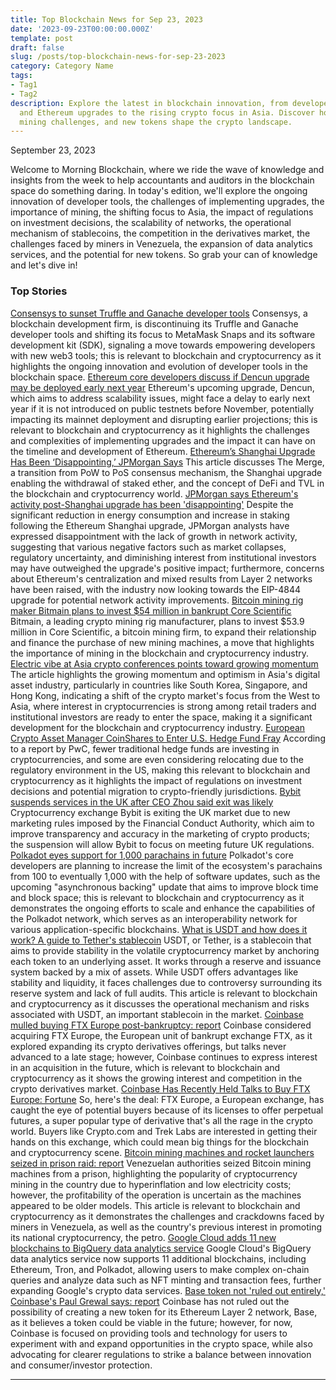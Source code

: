 ```yaml
---
title: Top Blockchain News for Sep 23, 2023
date: '2023-09-23T00:00:00.000Z'
template: post
draft: false
slug: /posts/top-blockchain-news-for-sep-23-2023
category: Category Name
tags:
- Tag1
- Tag2
description: Explore the latest in blockchain innovation, from developer tool updates
  and Ethereum upgrades to the rising crypto focus in Asia. Discover how regulations,
  mining challenges, and new tokens shape the crypto landscape.
---
```

September 23, 2023

Welcome to Morning Blockchain, where we ride the wave of knowledge and insights from the week to help accountants and auditors in the blockchain space do something daring. In today's edition, we'll explore the ongoing innovation of developer tools, the challenges of implementing upgrades, the importance of mining, the shifting focus to Asia, the impact of regulations on investment decisions, the scalability of networks, the operational mechanism of stablecoins, the competition in the derivatives market, the challenges faced by miners in Venezuela, the expansion of data analytics services, and the potential for new tokens. So grab your can of knowledge and let's dive in!

### Top Stories
[Consensys to sunset Truffle and Ganache developer tools](https://www.theblock.co/post/252556/consensys-to-sunset-truffle-and-ganache-developer-tools?utm_source=rss&utm_medium=rss/)
Consensys, a blockchain development firm, is discontinuing its Truffle and Ganache developer tools and shifting its focus to MetaMask Snaps and its software development kit (SDK), signaling a move towards empowering developers with new web3 tools; this is relevant to blockchain and cryptocurrency as it highlights the ongoing innovation and evolution of developer tools in the blockchain space.
[Ethereum core developers discuss if Dencun upgrade may be deployed early next year](https://www.theblock.co/post/252476/ethereum-dencun-upgrade?utm_source=rss&utm_medium=rss/)
Ethereum's upcoming upgrade, Dencun, which aims to address scalability issues, might face a delay to early next year if it is not introduced on public testnets before November, potentially impacting its mainnet deployment and disrupting earlier projections; this is relevant to blockchain and cryptocurrency as it highlights the challenges and complexities of implementing upgrades and the impact it can have on the timeline and development of Ethereum.
[Ethereum’s Shanghai Upgrade Has Been ‘Disappointing,’ JPMorgan Says](https://www.coindesk.com/markets/2023/09/22/ethereums-shanghai-upgrade-has-failed-to-boost-network-activity-jpmorgan-says/?utm_medium=referral&utm_source=rss&utm_campaign=headlines/)
This article discusses The Merge, a transition from PoW to PoS consensus mechanism, the Shanghai upgrade enabling the withdrawal of staked ether, and the concept of DeFi and TVL in the blockchain and cryptocurrency world.
[JPMorgan says Ethereum's activity post-Shanghai upgrade has been 'disappointing'](https://www.theblock.co/post/252470/jpmorgan-ethereum-shanghai-disappointing?utm_source=rss&utm_medium=rss/)
Despite the significant reduction in energy consumption and increase in staking following the Ethereum Shanghai upgrade, JPMorgan analysts have expressed disappointment with the lack of growth in network activity, suggesting that various negative factors such as market collapses, regulatory uncertainty, and diminishing interest from institutional investors may have outweighed the upgrade's positive impact; furthermore, concerns about Ethereum's centralization and mixed results from Layer 2 networks have been raised, with the industry now looking towards the EIP-4844 upgrade for potential network activity improvements.
[Bitcoin mining rig maker Bitmain plans to invest $54 million in bankrupt Core Scientific](https://www.theblock.co/post/252452/bitcoin-mining-rig-maker-bitmain-plans-to-invest-54-million-in-bankrupt-core-scientific?utm_source=rss&utm_medium=rss/)
Bitmain, a leading crypto mining rig manufacturer, plans to invest $53.9 million in Core Scientific, a bitcoin mining firm, to expand their relationship and finance the purchase of new mining machines, a move that highlights the importance of mining in the blockchain and cryptocurrency industry.
[Electric vibe at Asia crypto conferences points toward growing momentum](https://www.theblock.co/post/252619/electric-vibe-at-asia-crypto-conferences-points-toward-growing-momentum-in-region?utm_source=rss&utm_medium=rss/)
The article highlights the growing momentum and optimism in Asia's digital asset industry, particularly in countries like South Korea, Singapore, and Hong Kong, indicating a shift of the crypto market's focus from the West to Asia, where interest in cryptocurrencies is strong among retail traders and institutional investors are ready to enter the space, making it a significant development for the blockchain and cryptocurrency industry.
[European Crypto Asset Manager CoinShares to Enter U.S. Hedge Fund Fray](https://www.coindesk.com/business/2023/09/22/european-crypto-asset-manager-coinshares-to-enter-us-hedge-fund-fray/?utm_medium=referral&utm_source=rss&utm_campaign=headlines/)
According to a report by PwC, fewer traditional hedge funds are investing in cryptocurrencies, and some are even considering relocating due to the regulatory environment in the US, making this relevant to blockchain and cryptocurrency as it highlights the impact of regulations on investment decisions and potential migration to crypto-friendly jurisdictions.
[Bybit suspends services in the UK after CEO Zhou said exit was likely](https://www.theblock.co/post/252526/bybit-suspends-services-uk-after-ceo-ben-zhou-said-exit-likely?utm_source=rss&utm_medium=rss/)
Cryptocurrency exchange Bybit is exiting the UK market due to new marketing rules imposed by the Financial Conduct Authority, which aim to improve transparency and accuracy in the marketing of crypto products; the suspension will allow Bybit to focus on meeting future UK regulations.
[Polkadot eyes support for 1,000 parachains in future](https://www.theblock.co/post/252586/polkadot-eyes-support-for-1000-parachains-in-future?utm_source=rss&utm_medium=rss/)
Polkadot's core developers are planning to increase the limit of the ecosystem's parachains from 100 to eventually 1,000 with the help of software updates, such as the upcoming "asynchronous backing" update that aims to improve block time and block space; this is relevant to blockchain and cryptocurrency as it demonstrates the ongoing efforts to scale and enhance the capabilities of the Polkadot network, which serves as an interoperability network for various application-specific blockchains.
[What is USDT and how does it work? A guide to Tether's stablecoin](https://www.theblock.co/learn/251864/what-is-usdt-and-how-does-it-work-a-guide-to-tethers-stablecoin?utm_source=rss&utm_medium=rss/)
USDT, or Tether, is a stablecoin that aims to provide stability in the volatile cryptocurrency market by anchoring each token to an underlying asset. It works through a reserve and issuance system backed by a mix of assets. While USDT offers advantages like stability and liquidity, it faces challenges due to controversy surrounding its reserve system and lack of full audits. This article is relevant to blockchain and cryptocurrency as it discusses the operational mechanism and risks associated with USDT, an important stablecoin in the market.
[Coinbase mulled buying FTX Europe post-bankruptcy: report](https://www.theblock.co/post/252659/coinbase-mulled-buying-ftx-europe-post-bankruptcy-report?utm_source=rss&utm_medium=rss/)
Coinbase considered acquiring FTX Europe, the European unit of bankrupt exchange FTX, as it explored expanding its crypto derivatives offerings, but talks never advanced to a late stage; however, Coinbase continues to express interest in an acquisition in the future, which is relevant to blockchain and cryptocurrency as it shows the growing interest and competition in the crypto derivatives market.
[Coinbase Has Recently Held Talks to Buy FTX Europe: Fortune](https://www.coindesk.com/business/2023/09/22/coinbase-has-recently-held-talks-to-buy-ftx-europe-fortune/?utm_medium=referral&utm_source=rss&utm_campaign=headlines/)
So, here's the deal: FTX Europe, a European exchange, has caught the eye of potential buyers because of its licenses to offer perpetual futures, a super popular type of derivative that's all the rage in the crypto world. Buyers like Crypto.com and Trek Labs are interested in getting their hands on this exchange, which could mean big things for the blockchain and cryptocurrency scene.
[Bitcoin mining machines and rocket launchers seized in prison raid: report](https://www.theblock.co/post/252599/bitcoin-mining-machines-rocket-launchers-seized-venezuela-prison-raid?utm_source=rss&utm_medium=rss/)
Venezuelan authorities seized Bitcoin mining machines from a prison, highlighting the popularity of cryptocurrency mining in the country due to hyperinflation and low electricity costs; however, the profitability of the operation is uncertain as the machines appeared to be older models. This article is relevant to blockchain and cryptocurrency as it demonstrates the challenges and crackdowns faced by miners in Venezuela, as well as the country's previous interest in promoting its national cryptocurrency, the petro.
[Google Cloud adds 11 new blockchains to BigQuery data analytics service](https://www.theblock.co/post/252542/google-cloud-new-blockchains-bigquery?utm_source=rss&utm_medium=rss/)
Google Cloud's BigQuery data analytics service now supports 11 additional blockchains, including Ethereum, Tron, and Polkadot, allowing users to make complex on-chain queries and analyze data such as NFT minting and transaction fees, further expanding Google's crypto data services.
[Base token not 'ruled out entirely,' Coinbase's Paul Grewal says: report](https://www.theblock.co/post/252477/base-token-not-ruled-out-entirely-coinbase-clo-paul-grewal?utm_source=rss&utm_medium=rss/)
Coinbase has not ruled out the possibility of creating a new token for its Ethereum Layer 2 network, Base, as it believes a token could be viable in the future; however, for now, Coinbase is focused on providing tools and technology for users to experiment with and expand opportunities in the crypto space, while also advocating for clearer regulations to strike a balance between innovation and consumer/investor protection.

---